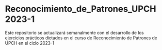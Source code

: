 # Reconocimiento_de_Patrones_UPCH2023-1
Este repositorio se actualizará semanalmente con el desarrollo de los ejercicios prácticos dictados en el curso de Reconocimiento de Patrones de UPCH en el ciclo 2023-1
